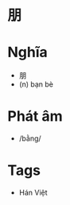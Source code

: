 # 朋

# Nghĩa
* 朋
* (n) bạn bè

# Phát âm
* /bằng/

# Tags
* Hán Việt

<script>window.HANZI_FIELD='朋';</script>
